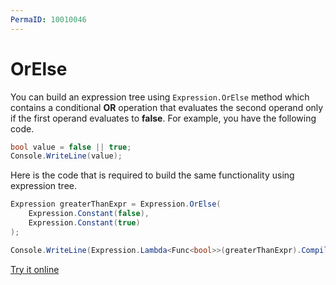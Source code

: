 ```yaml
---
PermaID: 10010046
---
```


# OrElse

You can build an expression tree using `Expression.OrElse` method which contains a conditional **OR** operation that evaluates the second operand only if the first operand evaluates to **false**. For example, you have the following code.

```csharp
bool value = false || true;
Console.WriteLine(value);
```

Here is the code that is required to build the same functionality using expression tree. 

```csharp
Expression greaterThanExpr = Expression.OrElse(
    Expression.Constant(false),
    Expression.Constant(true)
);

Console.WriteLine(Expression.Lambda<Func<bool>>(greaterThanExpr).Compile()());
```

[Try it online](https://dotnetfiddle.net/8Xr38p)